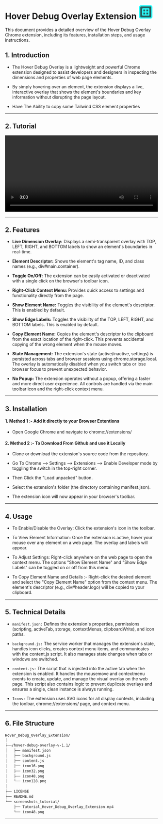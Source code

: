 
# Hover Debug Overlay Extension ![Hover_Debug_Overlay_Extension_Icon](screenshots_tutorial/icon48.png)



This document provides a detailed overview of the Hover Debug Overlay Chrome extension, including its features, installation steps, and usage instructions.

## 1. Introduction

* The Hover Debug Overlay is a lightweight and powerful Chrome extension designed to assist developers and designers in inspecting the dimensions and properties of web page elements. 

* By simply hovering over an element, the extension displays a live, interactive overlay that shows the element's boundaries and key information without disrupting the page layout.

* Have The Ability to copy some Tailwind CSS element properties

---

## 2. Tutorial 


<video width=100% controls>
  <source src="screenshots_tutorial/Tutorial_Hover_Debug_Overlay_Extension.mp4" type="video/mp4">
</video>

---



## 2. Features

* **Live Dimension Overlay:** Displays a semi-transparent overlay with TOP, LEFT, RIGHT, and BOTTOM labels to show an element's boundaries in real-time.

* **Element Descriptor:** Shows the element's tag name, ID, and class names (e.g., div#main.container).

* **Toggle On/Off:** The extension can be easily activated or deactivated with a single click on the browser's toolbar icon.

* **Right-Click Context Menu:** Provides quick access to settings and functionality directly from the page.

* **Show Element Name:** Toggles the visibility of the element's descriptor. This is enabled by default.

* **Show Edge Labels:** Toggles the visibility of the TOP, LEFT, RIGHT, and BOTTOM labels. This is enabled by default.

* **Copy Element Name:** Copies the element's descriptor to the clipboard from the exact location of the right-click. This prevents accidental copying of the wrong element when the mouse moves.

* **State Management:** The extension's state (active/inactive, settings) is persisted across tabs and browser sessions using chrome.storage.local. The overlay is automatically disabled when you switch tabs or lose browser focus to prevent unexpected behavior.

* **No Popup:** The extension operates without a popup, offering a faster and more direct user experience. All controls are handled via the main toolbar icon and the right-click context menu.

---

## 3. Installation


#### 1.  Method 1 :- Add it directly to your Browser Extentions

* Open Google Chrome and navigate to chrome://extensions/


#### 2. Method 2 :- To Download From Github and use it Locally

* Clone or download the extension's source code from the repository.

* Go To Chrome --> Settings --> Extensions --> Enable Developer mode by toggling the switch in the top-right corner.

* Then Click the "Load unpacked" button.

* Select the extension's folder (the directory containing manifest.json).

* The extension icon will now appear in your browser's toolbar.

---

## 4. Usage

* To Enable/Disable the Overlay: Click the extension's icon in the toolbar.

* To View Element Information: Once the extension is active, hover your mouse over any element on a web page. The overlay and labels will appear.

* To Adjust Settings: Right-click anywhere on the web page to open the context menu. The options "Show Element Name" and "Show Edge Labels" can be toggled on or off from this menu.

* To Copy Element Name and Details :- Right-click the desired element and select the "Copy Element Name" option from the context menu. The element's descriptor (e.g., div#header.logo) will be copied to your clipboard.

---

## 5. Technical Details

* `manifest.json:` Defines the extension's properties, permissions (scripting, activeTab, storage, contextMenus, clipboardWrite), and icon paths.

* `background.js:` The service worker that manages the extension's state, handles icon clicks, creates context menu items, and communicates with the content.js script. It also manages state changes when tabs or windows are switched.

* `content.js:` The script that is injected into the active tab when the extension is enabled. It handles the mousemove and contextmenu events to create, update, and manage the visual overlay on the web page. This script also contains logic to prevent duplicate overlays and ensures a single, clean instance is always running.

* `Icons:` The extension uses SVG icons for all display contexts, including the toolbar, chrome://extensions/ page, and context menu.

---

## 6. File Structure

```bash
Hover_Debug_Overlay_Extension/
│ 
├──/hover-debug-overlay-v-1.1/
│   ├── manifest.json
│   ├── background.js
│   ├── content.js
│   ├── icon16.png
│   ├── icon32.png
│   ├── icon48.png
│   └── icon128.png
│
├── LICENSE
├── README.md
└── screenshots_tutorial/
    ├── Tutorial_Hover_Debug_Overlay_Extension.mp4
    └── icon48.png
```

---